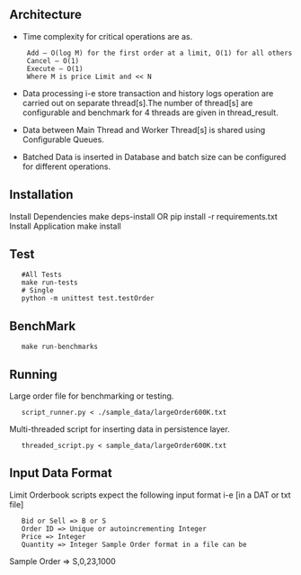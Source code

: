 

Architecture
- 

- Time complexity for critical operations are as.

       Add – O(log M) for the first order at a limit, O(1) for all others
       Cancel – O(1)
       Execute – O(1)
       Where M is price Limit and << N

- Data processing i-e store transaction and history logs operation are carried out on separate thread[s].The number of thread[s] are configurable and benchmark for 4 threads are given in thread_result.

- Data between Main Thread and Worker Thread[s] is shared using Configurable Queues.

- Batched Data is inserted in Database and batch size can be configured for different operations.

Installation
- 
Install Dependencies
       make deps-install
              OR
       pip install -r requirements.txt
Install Application
       make install

Test
- 
       #All Tests
       make run-tests
       # Single
       python -m unittest test.testOrder

BenchMark
- 
       make run-benchmarks
       
Running
- 
Large order file for benchmarking or testing.

       script_runner.py < ./sample_data/largeOrder600K.txt
Multi-threaded script for inserting data in persistence layer.

       threaded_script.py < sample_data/largeOrder600K.txt

Input Data Format
- 
Limit Orderbook scripts expect the following input format i-e [in a DAT or txt file]

       Bid or Sell => B or S
       Order ID => Unique or autoincrementing Integer
       Price => Integer
       Quantity => Integer Sample Order format in a file can be
       
Sample Order => S,0,23,1000
